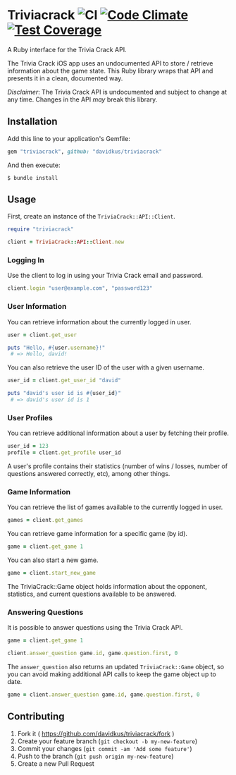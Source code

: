 # Triviacrack ![CI](https://github.com/davidkus/triviacrack/workflows/CI/badge.svg) [![Code Climate](https://codeclimate.com/github/davidkus/triviacrack/badges/gpa.svg)](https://codeclimate.com/github/davidkus/triviacrack) [![Test Coverage](https://codeclimate.com/github/davidkus/triviacrack/badges/coverage.svg)](https://codeclimate.com/github/davidkus/triviacrack)

A Ruby interface for the Trivia Crack API.

The Trivia Crack iOS app uses an undocumented API to store / retrieve
information about the game state. This Ruby library wraps that API and presents
it in a clean, documented way.

*Disclaimer*: The Trivia Crack API is undocumented and subject to change at any
time. Changes in the API _may_ break this library.

## Installation

Add this line to your application's Gemfile:

```ruby
gem "triviacrack", github: "davidkus/triviacrack"
```

And then execute:

    $ bundle install

## Usage

First, create an instance of the `TriviaCrack::API::Client`.

```ruby
require "triviacrack"

client = TriviaCrack::API::Client.new
```

### Logging In

Use the client to log in using your Trivia Crack email and password.

```ruby
client.login "user@example.com", "password123"
```

### User Information

You can retrieve information about the currently logged in user.

```ruby
user = client.get_user

puts "Hello, #{user.username}!"
 # => Hello, david!
```

You can also retrieve the user ID of the user with a given username.

```ruby
user_id = client.get_user_id "david"

puts "david's user id is #{user_id}"
 # => david's user id is 1
```

### User Profiles

You can retrieve additional information about a user by fetching their profile.

```ruby
user_id = 123
profile = client.get_profile user_id
```

A user's profile contains their statistics (number of wins / losses, number of
questions answered correctly, etc), among other things.

### Game Information

You can retrieve the list of games available to the currently logged in user.

```ruby
games = client.get_games
```

You can retrieve game information for a specific game (by id).

```ruby
game = client.get_game 1
```

You can also start a new game.

```ruby
game = client.start_new_game
```

The TriviaCrack::Game object holds information about the opponent, statistics,
and current questions available to be answered.

### Answering Questions

It is possible to answer questions using the Trivia Crack API.

```ruby
game = client.get_game 1

client.answer_question game.id, game.question.first, 0
```

The `answer_question` also returns an updated `TriviaCrack::Game` object, so you
can avoid making additional API calls to keep the game object up to date.

```ruby
game = client.answer_question game.id, game.question.first, 0
```

## Contributing

1. Fork it ( https://github.com/davidkus/triviacrack/fork )
2. Create your feature branch (`git checkout -b my-new-feature`)
3. Commit your changes (`git commit -am 'Add some feature'`)
4. Push to the branch (`git push origin my-new-feature`)
5. Create a new Pull Request
